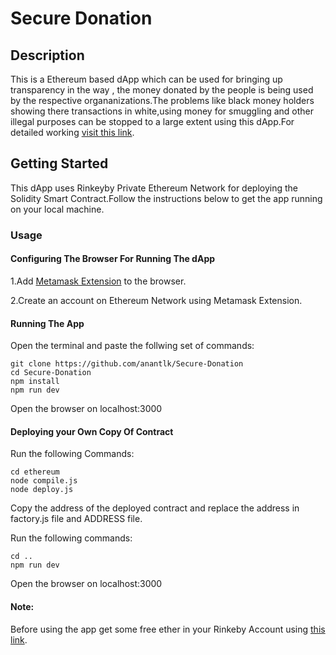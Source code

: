 # Secure Donation

## Description

This is a Ethereum based dApp which can be used for bringing up transparency in the way , the money donated by the people is being used by the respective organanizations.The problems like black money holders showing there transactions in white,using money for smuggling and other illegal purposes can be stopped to a large extent using this dApp.For detailed working [visit this link](https://dev.to/anantlk/blockcahin-based-dapp-for-donation-system-kbe).

## Getting Started

This dApp uses Rinkeyby Private Ethereum Network for deploying the Solidity Smart Contract.Follow the instructions below to get the app running on your local machine.

### Usage

#### Configuring The Browser For Running The dApp

1.Add [Metamask Extension](https://metamask.io) to the browser.

2.Create an account on Ethereum Network using Metamask Extension.


#### Running The App

Open the terminal and paste the follwing set of commands:

```
git clone https://github.com/anantlk/Secure-Donation
cd Secure-Donation
npm install
npm run dev
```

Open the browser on localhost:3000

#### Deploying your Own Copy Of Contract

Run the following Commands:

```
cd ethereum
node compile.js
node deploy.js
```

Copy the address of the deployed contract and replace the address in factory.js file and ADDRESS file.

Run the following commands:
```
cd ..
npm run dev
```
Open the browser on localhost:3000

#### Note:
Before using the app get some free ether in your Rinkeby Account using [this link](https://faucet.rinkeby.io/).
